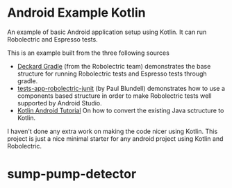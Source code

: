 # Android Example  Kotlin
An example of basic Android application setup using Kotlin. It can run Robolectric and Espresso tests.

This is an example built from the three following sources

 *  [Deckard Gradle](https://github.com/robolectric/deckard-gradle) (from the Robolectric team)
    demonstrates the base structure for running Robolectric tests and Espresso tests through gradle.
 *  [tests-app-robolectric-junit](https://github.com/blundell/tests-app-robolectric-junit) (by Paul Blundell)
    demonstrates how to use a components based structure in order to make Robolectric tests well supported by Android Studio.
 *  [Kotlin Android Tutorial](http://kotlinlang.org/docs/tutorials/kotlin-android.html)
    On how to convert the existing Java sctructure to Kotlin.

I haven't done any extra work on making the code nicer using Kotlin.
This project is just a nice minimal starter for any android project using Kotlin and Robolectric.
# sump-pump-detector
